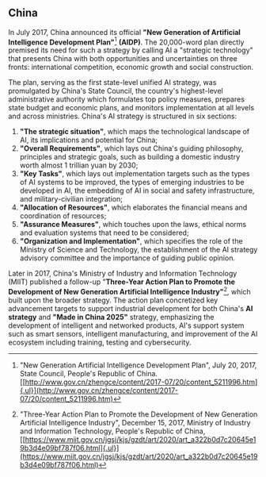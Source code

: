 ## China

In July 2017, China announced its official **"New Generation of Artificial Intelligence Development Plan"**[^7] **(AIDP)**. The 20,000-word plan directly premised its need for such a strategy by calling AI a "strategic technology" that presents China with both opportunities and uncertainties on three fronts: international competition, economic growth and social construction.

The plan, serving as the first state-level unified AI strategy, was promulgated by China's State Council, the country's highest-level administrative authority which formulates top policy measures, prepares state budget and economic plans, and monitors implementation at all levels and across ministries. China's AI strategy is structured in six sections:

1) **"The strategic situation"**, which maps the technological landscape of AI, its implications and potential for China;
2) **"Overall Requirements"**, which lays out China's guiding philosophy, principles and strategic goals, such as building a domestic
industry worth almost 1 trillian yuan by 2030;
3) **"Key Tasks"**, which lays out implementation targets such as the types of AI systems to be improved, the types of emerging industries to be developed in AI, the embedding of AI in social and safety infrastructure, and military-civilian integration;
4) **"Allocation of Resources"**, which elaborates the financial means and coordination of resources;
5) **"Assurance Measures"**, which touches upon the laws, ethical norms and evaluation systems that need to be considered;
6) **"Organization and Implementation"**, which specifies the role of the Ministry of Science and Technology, the establishment of the AI strategy advisory committee and the importance of guiding public
opinion.

Later in 2017, China's Ministry of Industry and Information Technology
(MIIT) published a follow-up "**Three-Year Action Plan to Promote the
Development of New Generation Artificial Intelligence Industry"**[^8],
which built upon the broader strategy. The action plan concretized key
advancement targets to support industrial development for both China's
**AI strategy** and **"Made in China 2025"** strategy, emphasizing the
development of intelligent and networked products, AI's support system
such as smart sensors, intelligent manufacturing, and improvement of the
AI ecosystem including training, testing and cybersecurity.


[^7]: "New Generation Artificial Intelligence Development Plan", July 20, 2017, State Council, People's Republic of China.  [[http://www.gov.cn/zhengce/content/2017-07/20/content_5211996.htm]{.ul}](http://www.gov.cn/zhengce/content/2017-07/20/content_5211996.htm)

[^8]: "Three-Year Action Plan to Promote the Development of New Generation Artificial Intelligence Industry", December 15, 2017, Ministry of Industry and Information Technology, People's Republic of China, [[https://www.miit.gov.cn/jgsj/kjs/gzdt/art/2020/art_a322b0d7c20645e19b3d4e09bf787f06.html]{.ul}](https://www.miit.gov.cn/jgsj/kjs/gzdt/art/2020/art_a322b0d7c20645e19b3d4e09bf787f06.html)
